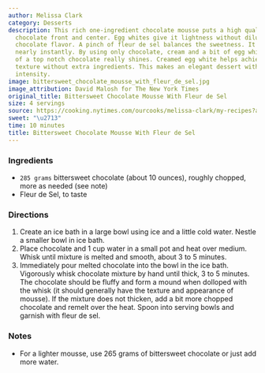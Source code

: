 ```yaml
---
author: Melissa Clark
category: Desserts
description: This rich one-ingredient chocolate mousse puts a high quality bittersweet
  chocolate front and center. Egg whites give it lightness without diluting the intense
  chocolate flavor. A pinch of fleur de sel balances the sweetness. It comes together
  nearly instantly. By using only chocolate, cream and a bit of egg white, the purity
  of a top notch chocolate really shines. Creamed egg white helps achieve a mousse-like
  texture without extra ingredients. This makes an elegant dessert with a deep chocolate
  intensity.
image: bittersweet_chocolate_mousse_with_fleur_de_sel.jpg
image_attribution: David Malosh for The New York Times
original_title: Bittersweet Chocolate Mousse With Fleur de Sel
size: 4 servings
source: https://cooking.nytimes.com/ourcooks/melissa-clark/my-recipes?action=click&module=byline&region=recipe%20page
sweet: "\u2713"
time: 10 minutes
title: Bittersweet Chocolate Mousse With Fleur de Sel
---
```

### Ingredients

* `285 grams` bittersweet chocolate (about 10 ounces), roughly chopped, more as needed (see note)
* Fleur de Sel, to taste

### Directions

1. Create an ice bath in a large bowl using ice and a little cold water. Nestle a smaller bowl in ice bath.
2. Place chocolate and 1 cup water in a small pot and heat over medium. Whisk until mixture is melted and smooth, about 3 to 5 minutes.
3. Immediately pour melted chocolate into the bowl in the ice bath. Vigorously whisk chocolate mixture by hand until thick, 3 to 5 minutes. The chocolate should be fluffy and form a mound when dolloped with the whisk (it should generally have the texture and appearance of mousse). If the mixture does not thicken, add a bit more chopped chocolate and remelt over the heat. Spoon into serving bowls and garnish with fleur de sel.

### Notes

- For a lighter mousse, use 265 grams of bittersweet chocolate or just add more water.
